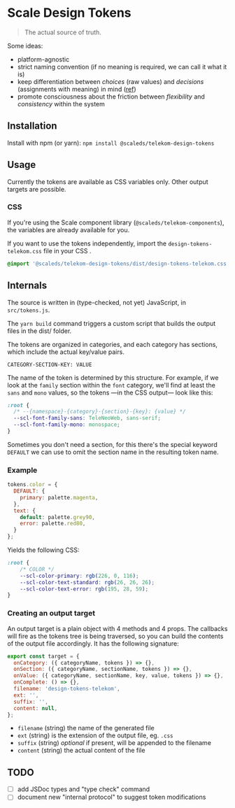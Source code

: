 # Scale Design Tokens

> The actual source of truth.

Some ideas:

- platform-agnostic
- strict naming convention (if no meaning is required, we can call it what it is)
- keep differentiation between *choices* (raw values) and *decisions* (assignments with meaning) in mind ([ref](https://lukasoppermann.medium.com/design-tokens-what-are-they-how-will-they-help-you-b73f80f602ab))
- promote consciousness about the friction between _flexibility_ and _consistency_ within the system

## Installation

Install with npm (or yarn): `npm install @scaleds/telekom-design-tokens`

## Usage

Currently the tokens are available as CSS variables only. Other output targets are possible.

### CSS

If you're using the Scale component library (`@scaleds/telekom-components`), the variables are already available for you.

If you want to use the tokens independently, import the `design-tokens-telekom.css` file in your CSS .

```css
@import '@scaleds/telekom-design-tokens/dist/design-tokens-telekom.css';
```

## Internals

The source is written in (type-checked, not yet) JavaScript, in `src/tokens.js`.

The `yarn build` command triggers a custom script that builds the output files in the dist/ folder.

The tokens are organized in categories, and each category has sections, which include the actual key/value pairs.

`CATEGORY-SECTION-KEY: VALUE`

The name of the token is determined by this structure. For example, if we look at the `family` section within the `font` category, we'll find at least the `sans` and `mono` values, so the tokens —in the CSS output— look like this:

```css
:root {
  /* --{namespace}-{category}-{section}-{key}: {value} */
  --scl-font-family-sans: TeleNeoWeb, sans-serif;
  --scl-font-family-mono: monospace;
}
```

Sometimes you don't need a section, for this there's the special keyword `DEFAULT` we can use to omit the section name in the resulting token name.

### Example

```js
tokens.color = {
  DEFAULT: {
    primary: palette.magenta,
  },
  text: {
    default: palette.grey90,
    error: palette.red80,
  }
};
```

Yields the following CSS:

```css
:root {
    /* COLOR */
    --scl-color-primary: rgb(226, 0, 116);
    --scl-color-text-standard: rgb(26, 26, 26);
    --scl-color-text-error: rgb(195, 28, 59);
}
```

### Creating an output target

An output target is a plain object with 4 methods and 4 props. The callbacks will fire as the tokens tree is being traversed, so you can build the contents of the output file accordingly. It has the following signature:

```js
export const target = {
  onCategory: ({ categoryName, tokens }) => {},
  onSection: ({ categoryName, sectionName, tokens }) => {},
  onValue: ({ categoryName, sectionName, key, value, tokens }) => {},
  onComplete: () => {},
  filename: 'design-tokens-telekom',
  ext: '',
  suffix: '',
  content: null,
};
```

- `filename` (string) the name of the generated file
- `ext` (string) is the extension of the output file, eg. `.css`
- `suffix` (string) *optional* if present, will be appended to the filename
- `content` (string) the actual content of the file

## TODO

- [ ] add JSDoc types and "type check" command
- [ ] document new "internal protocol" to suggest token modifications